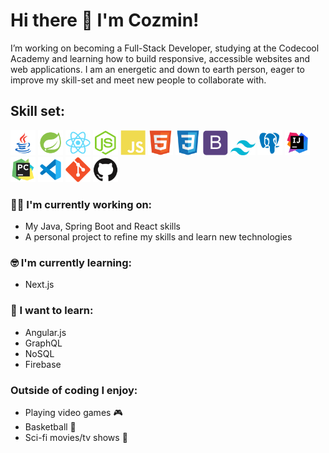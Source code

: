 # Hi there 👋 I'm Cozmin!

I’m working on becoming a Full-Stack Developer, studying at the Codecool Academy and learning how to build responsive, accessible websites and web applications.
I am an energetic and down to earth person, eager to improve my skill-set and meet new people to collaborate with.
## Skill set:

<p align="left">
<img src="https://raw.githubusercontent.com/CozminM/CozminM/master/assests/icons8-java.svg" height="auto" width="40">

<img src="https://raw.githubusercontent.com/CozminM/CozminM/master/assests/icons8-spring-logo.svg" height="auto" width="40">

<img src="https://raw.githubusercontent.com/CozminM/CozminM/master/assests/react-original.svg" height="auto" width="40">

<img src="https://raw.githubusercontent.com/CozminM/CozminM/master/assests/nodejs-original.svg" height="auto" width="40">

<img src="https://raw.githubusercontent.com/CozminM/CozminM/master/assests/javascript-plain.svg" height="auto" width="40">

<img src="https://raw.githubusercontent.com/CozminM/CozminM/master/assests/html5-original.svg" height="auto" width="40">

<img src="https://raw.githubusercontent.com/CozminM/CozminM/master/assests/css3-original.svg" height="auto" width="40">

<img src="https://raw.githubusercontent.com/CozminM/CozminM/master/assests/bootstrap-plain.svg" height="auto" width="40">

<img src="https://raw.githubusercontent.com/CozminM/CozminM/master/assests/tailwind-css.svg" height="auto" width="40">

<img src="https://raw.githubusercontent.com/CozminM/CozminM/master/assests/icons8-postgresql.svg" height="auto" width="40">

<img src="https://raw.githubusercontent.com/CozminM/CozminM/master/assests/icons8-intellij-idea.svg" height="auto" width="40">

<img src="https://raw.githubusercontent.com/CozminM/CozminM/master/assests/icons8-pycharm.svg" height="auto" width="40">

<img src="https://raw.githubusercontent.com/CozminM/CozminM/master/assests/icons8-visual-studio-code-2019.svg" height="auto" width="40">

<img src="https://raw.githubusercontent.com/CozminM/CozminM/master/assests/git-original.svg" height="auto" width="40">

<img src="https://raw.githubusercontent.com/CozminM/CozminM/master/assests/github-original.svg" height="auto" width="40">
</p>


### :technologist: I'm currently working on:

- My Java, Spring Boot and React skills
- A personal project to refine my skills and learn new technologies

### :nerd_face: I'm currently learning:

- Next.js

### :thinking: I want to learn:

- Angular.js
- GraphQL
- NoSQL
- Firebase

### Outside of coding I enjoy:

- Playing video games :video_game:
- Basketball :basketball:
- Sci-fi movies/tv shows :vulcan_salute:
